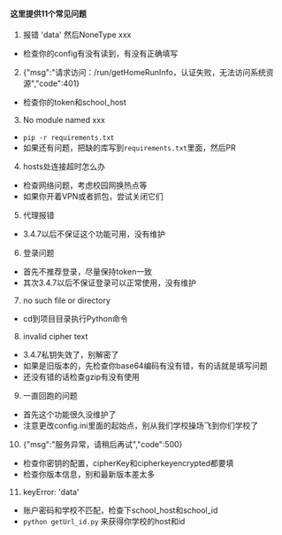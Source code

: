 #### 这里提供11个常见问题

1. 报错 'data' 然后NoneType xxx
- 检查你的config有没有读到，有没有正确填写

2. {"msg":"请求访问：/run/getHomeRunInfo，认证失败，无法访问系统资源","code":401}
- 检查你的token和school_host

3. No module named xxx
- `pip -r requirements.txt`
- 如果还有问题，把缺的库写到`requirements.txt`里面，然后PR

4. hosts处连接超时怎么办
- 检查网络问题，考虑校园网换热点等
- 如果你开着VPN或者抓包，尝试关闭它们

5. 代理报错
- 3.4.7以后不保证这个功能可用，没有维护

6. 登录问题
- 首先不推荐登录，尽量保持token一致
- 其次3.4.7以后不保证登录可以正常使用，没有维护

7. no such file or directory
- cd到项目目录执行Python命令

8. invalid cipher text
- 3.4.7私钥失效了，别解密了
- 如果是旧版本的，先检查你base64编码有没有错，有的话就是填写问题
- 还没有错的话检查gzip有没有使用

9. 一直回跑的问题
- 首先这个功能很久没维护了
- 注意更改config.ini里面的起始点，别从我们学校操场飞到你们学校了

10. {"msg":"服务异常，请稍后再试","code":500}
- 检查你密钥的配置，cipherKey和cipherkeyencrypted都要填
- 检查你版本信息，别和最新版本差太多

11. keyError: 'data'
- 账户密码和学校不匹配，检查下school_host和school_id
- `python getUrl_id.py` 来获得你学校的host和id